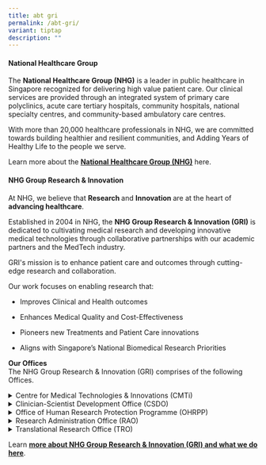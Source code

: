 ```yaml
---
title: abt gri
permalink: /abt-gri/
variant: tiptap
description: ""
---
```

<h4><strong>National Healthcare Group</strong></h4>
<p>The <strong>National Healthcare Group (NHG)</strong> is a leader in public
healthcare in Singapore recognized for delivering high value patient care.
Our clinical services are provided through an integrated system of primary
care polyclinics, acute care tertiary hospitals, community hospitals, national
specialty centres, and community-based ambulatory care centres.</p>
<p>With more than 20,000 healthcare professionals in NHG, we are committed
towards building healthier and resilient communities, and Adding Years
of Healthy Life to the people we serve.​</p>
<p>Learn more about the <strong><a href="https://corp.nhg.com.sg/AboutNHG/Pages/Mission,-Vision-and-Values.aspx" rel="noopener nofollow" target="_blank"><u>National Healthcare Group (NHG)</u></a></strong> here.</p>
<p></p>
<h4><strong>NHG Group Research &amp; Innovation</strong></h4>
<p>At NHG, we believe that <strong>Research </strong>and <strong>Innovation </strong>are
at the heart of <strong>advancing healthcare</strong>.</p>
<p>Established in 2004 in NHG, the <strong>NHG Group Research &amp; Innovation (GRI)</strong> is
dedicated to cultivating medical research and developing innovative medical
technologies through collaborative partnerships with our academic partners
and the MedTech industry.</p>
<p>GRI's mission is to enhance patient care and outcomes through cutting-edge
research and collaboration.</p>
<p>Our work focuses on enabling research that:</p>
<ul data-tight="true" class="tight">
<li>
<p>Improves Clinical and Health outcomes</p>
</li>
<li>
<p>Enhances Medical Quality and Cost-Effectiveness</p>
</li>
<li>
<p>Pioneers new Treatments and Patient Care innovations</p>
</li>
<li>
<p>Aligns with Singapore’s National Biomedical Research Priorities</p>
</li>
</ul>
<p></p>
<p><strong>Our Offices</strong>
<br>The NHG Group Research &amp; Innovation (GRI) comprises of the following
Offices.</p>
<div data-type="detailGroup" class="isomer-accordion isomer-accordion-white">
<details class="isomer-details">
<summary>Centre for Medical Technologies &amp; Innovations (CMTi)</summary>
<div data-type="detailsContent" class="isomer-details-content">
<p>The NHG Centre for Medical Technologies &amp; Innovations (CMTi) plays
an integral role in the innovation ecosystem to help facilitate the development
of innovative MedTech solutions that can address unmet healthcare needs
and contribute to improved patient and healthcare outcomes. This is achieved
through a structured framework that includes funding, talent development,
and partnerships with academic and industry leaders.</p>
<p>Learn <strong><a href="https://innovation.gri.nhg.com.sg/" rel="noopener nofollow" target="_blank">more about CMTi here</a></strong>.</p>
<p></p>
</div>
</details>
<details class="isomer-details">
<summary>Clinician-Scientist Development Office (CSDO)</summary>
<div data-type="detailsContent" class="isomer-details-content">
<p>The NHG Clinician Scientist Development Office (CSDO) facilitates and
supports research in NHG by providing holistic support to nurture and develop
clinician scientists and innovators, clinical researchers and research
administrators in NHG; cultivate research culture through a critical mass
of talents; and groom the next generation of research leaders and mentors.</p>
<p>Collaborating with academic and research institutions, our efforts strengthen
the national pool of clinician scientists and innovators who in turn bring
scientific research from the bench to beside.</p>
<p>Learn <strong><a href="https://talentdev.gri.nhg.com.sg/" rel="noopener nofollow" target="_blank">more about CSDO here</a></strong>.</p>
<p></p>
</div>
</details>
<details class="isomer-details">
<summary>Office of Human Research Protection Programme (OHRPP)</summary>
<div data-type="detailsContent" class="isomer-details-content">
<p>The NHG Office of Human Research Protection Programme (OHRPP) ensures
the ethical conduct of human research by overseeing ethics reviews, providing
researcher education, and monitoring compliance with regulations. The OHRPP
is dedicated to protecting the rights and safety of research participants,
maintaining high standards through international accreditation. OHRPP also
engages in public outreach to promote awareness and understanding of participant
rights in research. This commitment supports the ethical and effective
conduct of research within NHG.</p>
<p>Learn <strong><a href="https://ethics.gri.nhg.com.sg/" rel="noopener nofollow" target="_blank">more about OHRPP here</a></strong>.</p>
<p></p>
</div>
</details>
<details class="isomer-details">
<summary>Research Administration Office (RAO)</summary>
<div data-type="detailsContent" class="isomer-details-content">
<p>The Research Administration Office (RAO) supports all offices and units
under GRI as the key liaison for research finance matters. In addition,
RAO renders other administrative and technology support, such as reporting
cluster's notable research and innovation KPIs/achievements; facilitating
Clinical Trial (CT) related functions with internal and external stakeholders;
serving as Secretariat for strategic committees; and providing technology
support to develop digital solutions to enhance productive and efficiency.&nbsp;</p>
<p></p>
</div>
</details>
<details class="isomer-details">
<summary>Translational Research Office (TRO)</summary>
<div data-type="detailsContent" class="isomer-details-content">
<p>The Translational Research Office (TRO), a part of the Group Research
&amp; Innovation (GRI) in the National Healthcare Group (NHG), facilitates
and supports translational research initiatives and activities at NHG.
TRO works closely with partners within and across the ecosystem, including
the Lee Kong Chian School of Medicine, to establish joint institutes, programmes,
and projects that leverage the clinical strengths of NHG and complementary
capabilities of our partners. TRO also works with internal and external
stakeholders to support the management of research agreements, internal/joint
grants and funding, as well as intellectual property (IP) developed by
NHG staff. These in turn enable and facilitate the generation of new knowledge
and insights towards better prevention, diagnosis, treatment and management
of diseases, as well as maintenance of health, in alignment with NHG’s
vision and mission.</p>
<p></p>
<p></p>
</div>
</details>
</div>
<p></p>
<p>Learn <strong><a href="https://gri.nhg.com.sg/" rel="noopener nofollow" target="_blank">more about NHG Group Research &amp; Innovation (GRI) and what we do here</a></strong>.</p>
<p></p>
<p></p>